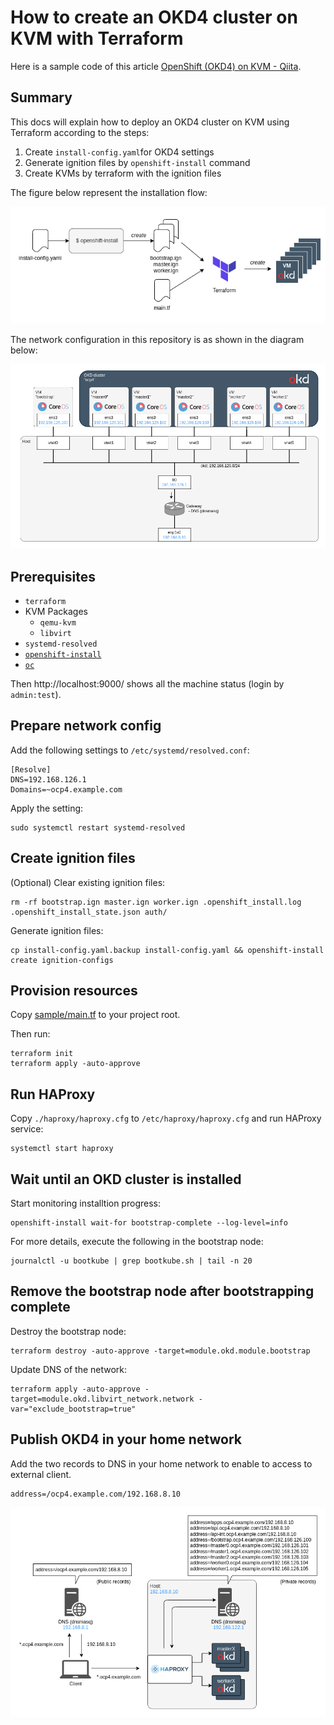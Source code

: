 # How to create an OKD4 cluster on KVM with Terraform

Here is a sample code of this article [OpenShift (OKD4) on KVM - Qiita](https://qiita.com/sawa2d2/items/3cf9c9d5d9ce5f589124).

## Summary

This docs will explain how to deploy an OKD4 cluster on KVM using Terraform according to the steps:

1. Create `install-config.yaml`for OKD4 settings
1. Generate ignition files by `openshift-install` command
1. Create KVMs by terraform with the ignition files

The figure below represent the installation flow:

![Network architecture](./images/installation-flow.png)

The network configuration in this repository is as shown in the diagram below:

![Network architecture](./images/network_architecture.drawio.png)


## Prerequisites
- `terraform`
- KVM Packages
  - `qemu-kvm`
  - `libvirt`
- `systemd-resolved`
- [`openshift-install`](https://github.com/okd-project/okd/releases)
- [`oc`](https://github.com/okd-project/okd/releases)

Then http://localhost:9000/ shows all the machine status (login by `admin:test`).

## Prepare network config
Add the following settings to `/etc/systemd/resolved.conf`:
```
[Resolve]
DNS=192.168.126.1
Domains=~ocp4.example.com
```

Apply the setting:
``` 
sudo systemctl restart systemd-resolved
``` 

## Create ignition files

(Optional) Clear existing ignition files:
```
rm -rf bootstrap.ign master.ign worker.ign .openshift_install.log .openshift_install_state.json auth/
```

Generate ignition files:
```
cp install-config.yaml.backup install-config.yaml && openshift-install create ignition-configs
```


## Provision resources
Copy [sample/main.tf](./sample/main.tf) to your project root.

Then run:

```
terraform init
terraform apply -auto-approve
```

## Run HAProxy
Copy `./haproxy/haproxy.cfg` to `/etc/haproxy/haproxy.cfg` and run HAProxy service:
```
systemctl start haproxy
```

## Wait until an OKD cluster is installed
Start monitoring installtion progress:
```
openshift-install wait-for bootstrap-complete --log-level=info
```

For more details, execute the following in the bootstrap node:
```
journalctl -u bootkube | grep bootkube.sh | tail -n 20
```

## Remove the bootstrap node after bootstrapping complete
Destroy the bootstrap node:
```
terraform destroy -auto-approve -target=module.okd.module.bootstrap
```

Update DNS of the network:
```
terraform apply -auto-approve -target=module.okd.libvirt_network.network -var="exclude_bootstrap=true"
```

## Publish OKD4 in your home network

Add the two records to DNS in your home network to enable to access to external client.
```
address=/ocp4.example.com/192.168.8.10
```

![Publishing services](./images/publish.drawio.png)

